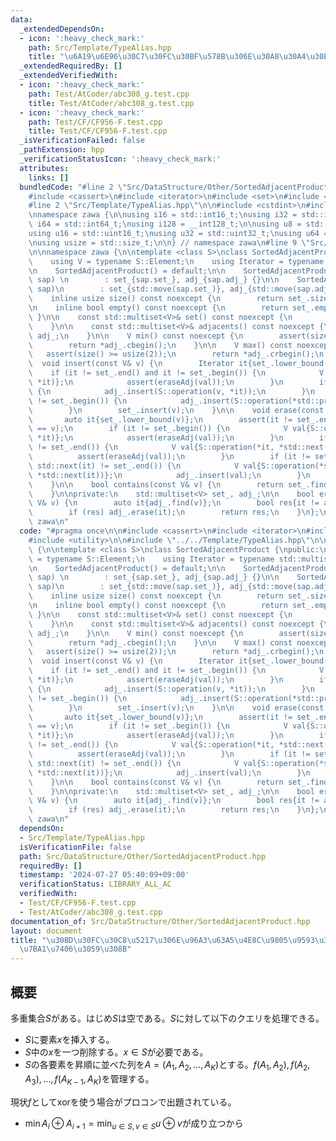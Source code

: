 ```yaml
---
data:
  _extendedDependsOn:
  - icon: ':heavy_check_mark:'
    path: Src/Template/TypeAlias.hpp
    title: "\u6A19\u6E96\u30C7\u30FC\u30BF\u578B\u306E\u30A8\u30A4\u30EA\u30A2\u30B9"
  _extendedRequiredBy: []
  _extendedVerifiedWith:
  - icon: ':heavy_check_mark:'
    path: Test/AtCoder/abc308_g.test.cpp
    title: Test/AtCoder/abc308_g.test.cpp
  - icon: ':heavy_check_mark:'
    path: Test/CF/CF956-F.test.cpp
    title: Test/CF/CF956-F.test.cpp
  _isVerificationFailed: false
  _pathExtension: hpp
  _verificationStatusIcon: ':heavy_check_mark:'
  attributes:
    links: []
  bundledCode: "#line 2 \"Src/DataStructure/Other/SortedAdjacentProduct.hpp\"\n\n\
    #include <cassert>\n#include <iterator>\n#include <set>\n#include <utility>\n\n\
    #line 2 \"Src/Template/TypeAlias.hpp\"\n\n#include <cstdint>\n#include <cstddef>\n\
    \nnamespace zawa {\n\nusing i16 = std::int16_t;\nusing i32 = std::int32_t;\nusing\
    \ i64 = std::int64_t;\nusing i128 = __int128_t;\n\nusing u8 = std::uint8_t;\n\
    using u16 = std::uint16_t;\nusing u32 = std::uint32_t;\nusing u64 = std::uint64_t;\n\
    \nusing usize = std::size_t;\n\n} // namespace zawa\n#line 9 \"Src/DataStructure/Other/SortedAdjacentProduct.hpp\"\
    \n\nnamespace zawa {\n\ntemplate <class S>\nclass SortedAdjacentProduct {\npublic:\n\
    \    using V = typename S::Element;\n    using Iterator = typename std::multiset<V>::const_iterator;\n\
    \n    SortedAdjacentProduct() = default;\n\n    SortedAdjacentProduct(const SortedAdjacentProduct<S>&\
    \ sap) \n        : set_{sap.set_}, adj_{sap.adj_} {}\n\n    SortedAdjacentProduct(SortedAdjacentProduct<S>&&\
    \ sap)\n        : set_{std::move(sap.set_)}, adj_{std::move(sap.adj_)} {}\n\n\
    \    inline usize size() const noexcept {\n        return set_.size();\n    }\n\
    \n    inline bool empty() const noexcept {\n        return set_.empty();\n   \
    \ }\n\n    const std::multiset<V>& set() const noexcept {\n        return set_;\n\
    \    }\n\n    const std::multiset<V>& adjacents() const noexcept {\n        return\
    \ adj_;\n    }\n\n    V min() const noexcept {\n        assert(size() >= usize{2});\n\
    \        return *adj_.cbegin();\n    }\n\n    V max() const noexcept {\n     \
    \   assert(size() >= usize(2));\n        return *adj_.crbegin();\n    }\n\n  \
    \  void insert(const V& v) {\n        Iterator it{set_.lower_bound(v)};\n    \
    \    if (it != set_.end() and it != set_.begin()) {\n            V val{S::operation(*std::prev(it),\
    \ *it)};\n            assert(eraseAdj(val));\n        }\n        if (it != set_.end())\
    \ {\n            adj_.insert(S::operation(v, *it));\n        }\n        if (it\
    \ != set_.begin()) {\n            adj_.insert(S::operation(*std::prev(it), v));\n\
    \        }\n        set_.insert(v);\n    }\n\n    void erase(const V& v) {\n \
    \       auto it{set_.lower_bound(v)};\n        assert(it != set_.end() and *it\
    \ == v);\n        if (it != set_.begin()) {\n            V val{S::operation(*std::prev(it),\
    \ *it)};\n            assert(eraseAdj(val));\n        }\n        if (std::next(it)\
    \ != set_.end()) {\n            V val{S::operation(*it, *std::next(it))};\n  \
    \          assert(eraseAdj(val));\n        }\n        if (it != set_.begin() and\
    \ std::next(it) != set_.end()) {\n            V val{S::operation(*std::prev(it),\
    \ *std::next(it))};\n            adj_.insert(val);\n        }\n        set_.erase(it);\n\
    \    }\n\n    bool contains(const V& v) {\n        return set_.find(v) != set_.end();\n\
    \    }\n\nprivate:\n    std::multiset<V> set_, adj_;\n\n    bool eraseAdj(const\
    \ V& v) {\n        auto it{adj_.find(v)};\n        bool res{it != adj_.end()};\n\
    \        if (res) adj_.erase(it);\n        return res;\n    }\n};\n\n} // namespace\
    \ zawa\n"
  code: "#pragma once\n\n#include <cassert>\n#include <iterator>\n#include <set>\n\
    #include <utility>\n\n#include \"../../Template/TypeAlias.hpp\"\n\nnamespace zawa\
    \ {\n\ntemplate <class S>\nclass SortedAdjacentProduct {\npublic:\n    using V\
    \ = typename S::Element;\n    using Iterator = typename std::multiset<V>::const_iterator;\n\
    \n    SortedAdjacentProduct() = default;\n\n    SortedAdjacentProduct(const SortedAdjacentProduct<S>&\
    \ sap) \n        : set_{sap.set_}, adj_{sap.adj_} {}\n\n    SortedAdjacentProduct(SortedAdjacentProduct<S>&&\
    \ sap)\n        : set_{std::move(sap.set_)}, adj_{std::move(sap.adj_)} {}\n\n\
    \    inline usize size() const noexcept {\n        return set_.size();\n    }\n\
    \n    inline bool empty() const noexcept {\n        return set_.empty();\n   \
    \ }\n\n    const std::multiset<V>& set() const noexcept {\n        return set_;\n\
    \    }\n\n    const std::multiset<V>& adjacents() const noexcept {\n        return\
    \ adj_;\n    }\n\n    V min() const noexcept {\n        assert(size() >= usize{2});\n\
    \        return *adj_.cbegin();\n    }\n\n    V max() const noexcept {\n     \
    \   assert(size() >= usize(2));\n        return *adj_.crbegin();\n    }\n\n  \
    \  void insert(const V& v) {\n        Iterator it{set_.lower_bound(v)};\n    \
    \    if (it != set_.end() and it != set_.begin()) {\n            V val{S::operation(*std::prev(it),\
    \ *it)};\n            assert(eraseAdj(val));\n        }\n        if (it != set_.end())\
    \ {\n            adj_.insert(S::operation(v, *it));\n        }\n        if (it\
    \ != set_.begin()) {\n            adj_.insert(S::operation(*std::prev(it), v));\n\
    \        }\n        set_.insert(v);\n    }\n\n    void erase(const V& v) {\n \
    \       auto it{set_.lower_bound(v)};\n        assert(it != set_.end() and *it\
    \ == v);\n        if (it != set_.begin()) {\n            V val{S::operation(*std::prev(it),\
    \ *it)};\n            assert(eraseAdj(val));\n        }\n        if (std::next(it)\
    \ != set_.end()) {\n            V val{S::operation(*it, *std::next(it))};\n  \
    \          assert(eraseAdj(val));\n        }\n        if (it != set_.begin() and\
    \ std::next(it) != set_.end()) {\n            V val{S::operation(*std::prev(it),\
    \ *std::next(it))};\n            adj_.insert(val);\n        }\n        set_.erase(it);\n\
    \    }\n\n    bool contains(const V& v) {\n        return set_.find(v) != set_.end();\n\
    \    }\n\nprivate:\n    std::multiset<V> set_, adj_;\n\n    bool eraseAdj(const\
    \ V& v) {\n        auto it{adj_.find(v)};\n        bool res{it != adj_.end()};\n\
    \        if (res) adj_.erase(it);\n        return res;\n    }\n};\n\n} // namespace\
    \ zawa\n"
  dependsOn:
  - Src/Template/TypeAlias.hpp
  isVerificationFile: false
  path: Src/DataStructure/Other/SortedAdjacentProduct.hpp
  requiredBy: []
  timestamp: '2024-07-27 05:40:09+09:00'
  verificationStatus: LIBRARY_ALL_AC
  verifiedWith:
  - Test/CF/CF956-F.test.cpp
  - Test/AtCoder/abc308_g.test.cpp
documentation_of: Src/DataStructure/Other/SortedAdjacentProduct.hpp
layout: document
title: "\u30BD\u30FC\u30C8\u5217\u306E\u96A3\u63A5\u4E8C\u9805\u9593\u306E\u7A4D\u3092\
  \u7BA1\u7406\u3059\u308B"
---
```


## 概要

多重集合$S$がある。はじめ$S$は空である。$S$に対して以下のクエリを処理できる。

- $S$に要素$x$を挿入する。
- $S$中の$x$を一つ削除する。$x\in S$が必要である。
- $S$の各要素を昇順に並べた列を$A = (A_1, A_2, \dots, A_K)$とする。$f(A_{1}, A_{2}), f(A_{2}, A_{3}), \dots, f(A_{K - 1}, A_{K})$を管理する。

現状$f$としてxorを使う場合がプロコンで出題されている。
- $\min A_{i} \oplus A_{i + 1} = \min_{u\in S, v\in S} u\oplus v$が成り立つから
